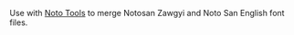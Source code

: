 Use with [Noto Tools](https://github.com/googlefonts/nototools) to merge Notosan Zawgyi and Noto San English font files.